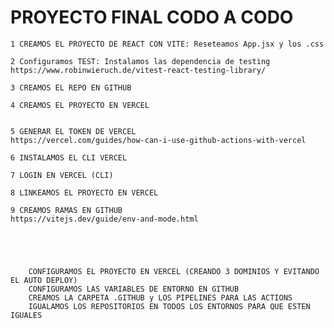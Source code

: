 # PROYECTO FINAL CODO A CODO
    1 CREAMOS EL PROYECTO DE REACT CON VITE: Reseteamos App.jsx y los .css
    
    2 Configuramos TEST: Instalamos las dependencia de testing
    https://www.robinwieruch.de/vitest-react-testing-library/
    
    3 CREAMOS EL REPO EN GITHUB
    
    4 CREAMOS EL PROYECTO EN VERCEL
    
    
    5 GENERAR EL TOKEN DE VERCEL
    https://vercel.com/guides/how-can-i-use-github-actions-with-vercel
    
    6 INSTALAMOS EL CLI VERCEL
    
    7 LOGIN EN VERCEL (CLI)
    
    8 LINKEAMOS EL PROYECTO EN VERCEL
    
    9 CREAMOS RAMAS EN GITHUB
    https://vitejs.dev/guide/env-and-mode.html
        
       
        
        
        
        CONFIGURAMOS EL PROYECTO EN VERCEL (CREANDO 3 DOMINIOS Y EVITANDO EL AUTO DEPLOY)
        CONFIGURAMOS LAS VARIABLES DE ENTORNO EN GITHUB
        CREAMOS LA CARPETA .GITHUB y LOS PIPELINES PARA LAS ACTIONS
        IGUALAMOS LOS REPOSITORIOS EN TODOS LOS ENTORNOS PARA QUE ESTEN IGUALES
